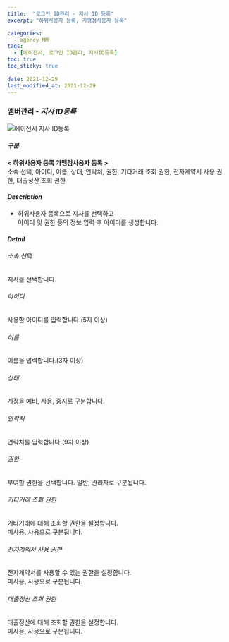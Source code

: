 ```yaml
---
title:  "로그인 ID관리 - 지사 ID 등록"
excerpt: "하위사용자 등록, 가맹점사용자 등록"

categories:
  - agency MM
tags:
  - [에이전시, 로그인 ID관리, 지사ID등록]
toc: true
toc_sticky: true
 
date: 2021-12-29
last_modified_at: 2021-12-29
---
```

### 멤버관리 - *지사 ID등록*
![에이전시 지사 ID등록](https://user-images.githubusercontent.com/95394003/147620920-2885475a-b228-411e-be28-cddc429c9a8b.jpeg)

#### *구분* <br>
**< 하위사용자 등록 가맹점사용자 등록 >**
<br>소속 선택, 아이디, 이름, 상태, 연락처, 권한, 기타거래 조회 권한, 전자계약서 사용 권한, 대출정산 조회 권한

#### *Description*
- 하위사용자 등록으로 지사를 선택하고<br>아이디 및 권한 등의 정보 입력 후 아이디를 생성합니다.

#### *Detail*

###### 소속 선택
지사를 선택합니다.

###### 아이디
사용할 아이디를 입력합니다.(5자 이상)

###### 이름
이름을 입력합니다.(3자 이상)

###### 상태
계정을 예비, 사용, 중지로 구분합니다.

###### 연락처
연락처를 입력합니다.(9자 이상)

###### 권한
부여할 권한을 선택합니다. 일반, 관리자로 구분됩니다.

###### 기타거래 조회 권한
기타거래에 대해 조회할 권한을 설정합니다.<br>미사용, 사용으로 구분됩니다.

###### 전자계약서 사용 권한
전자계약서를 사용할 수 있는 권한을 설정합니다.<br>미사용, 사용으로 구분됩니다.

###### 대출정산 조회 권한
대출정산에 대해 조회할 권한을 설정합니다.<br>미사용, 사용으로 구분됩니다.